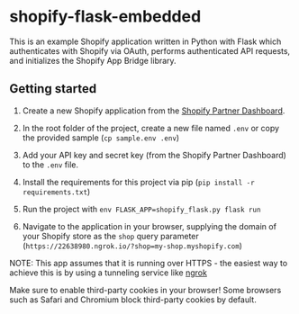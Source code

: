# shopify-flask-embedded

This is an example Shopify application written in Python with Flask which authenticates with Shopify via OAuth, performs authenticated API requests, and initializes the Shopify App Bridge library.

## Getting started

1. Create a new Shopify application from the [Shopify Partner Dashboard](https://partners.shopify.com).
2. In the root folder of the project, create a new file named `.env` or copy the provided sample (`cp sample.env .env`)
3. Add your API key and secret key (from the Shopify Partner Dashboard) to the `.env` file.
4. Install the requirements for this project via pip (`pip install -r requirements.txt`)
5. Run the project with `env FLASK_APP=shopify_flask.py flask run`

7. Navigate to the application in your browser, supplying the domain of your Shopify store as the `shop` query parameter (`https://22638980.ngrok.io/?shop=my-shop.myshopify.com`)

NOTE: This app assumes that it is running over HTTPS - the easiest way to achieve this is by using a tunneling service like [ngrok](https://ngrok.com)

Make sure to enable third-party cookies in your browser! Some browsers such as Safari and Chromium block third-party cookies by default.
